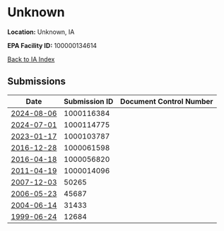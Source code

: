 # Unknown

**Location:** Unknown, IA

**EPA Facility ID:** 100000134614

[Back to IA Index](../../index.md)

## Submissions

| Date | Submission ID | Document Control Number |
|------|--------------|-------------------------|
| [2024-08-06](submissions/1000116384.md) | 1000116384 |  |
| [2024-07-01](submissions/1000114775.md) | 1000114775 |  |
| [2023-01-17](submissions/1000103787.md) | 1000103787 |  |
| [2016-12-28](submissions/1000061598.md) | 1000061598 |  |
| [2016-04-18](submissions/1000056820.md) | 1000056820 |  |
| [2011-04-19](submissions/1000014096.md) | 1000014096 |  |
| [2007-12-03](submissions/50265.md) | 50265 |  |
| [2006-05-23](submissions/45687.md) | 45687 |  |
| [2004-06-14](submissions/31433.md) | 31433 |  |
| [1999-06-24](submissions/12684.md) | 12684 |  |
